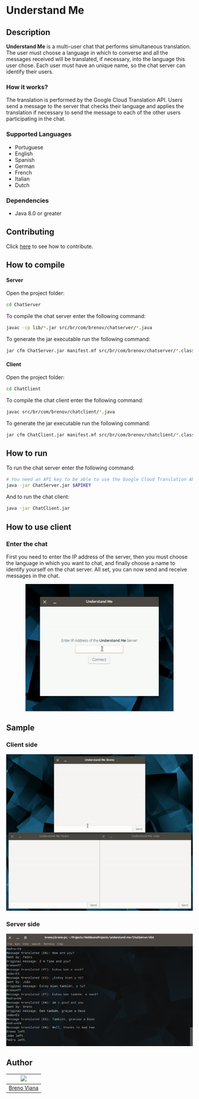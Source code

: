 # Understand Me

## Description

**Understand Me** is a multi-user chat that performs simultaneous translation. The user must choose a language in which to converse and all the messages received will be translated, if necessary, into the language this user chose. Each user must have an unique name, so the chat server can identify their users.

### How it works?

The translation is performed by the Google Cloud Translation API. Users send a message to the server that checks their language and applies the translation if necessary to send the message to each of the other users participating in the chat.

### Supported Languages

- Portuguese
- English
- Spanish
- German
- French
- Italian
- Dutch

### Dependencies

- Java 8.0 or greater

## Contributing

Click [here](CONTRIBUTING.md) to see how to contribute.

## How to compile

#### Server

Open the project folder:

```bash
cd ChatServer
```

To compile the chat server enter the following command:

```bash
javac -cp lib/*.jar src/br/com/brenov/chatserver/*.java
```

To generate the jar executable run the following command:

```bash
jar cfm ChatServer.jar manifest.mf src/br/com/brenov/chatserver/*.class
```

#### Client

Open the project folder:

```bash
cd ChatClient
```

To compile the chat client enter the following command:

```bash
javac src/br/com/brenov/chatclient/*.java
```

To generate the jar executable run the following command:

```bash
jar cfm ChatClient.jar manifest.mf src/br/com/brenov/chatclient/*.class
```

## How to run

To run the chat server enter the following command:

```bash
# You need an API key to be able to use the Google Cloud Translation API
java -jar ChatServer.jar $APIKEY
```

And to run the chat client:

```bash
java -jar ChatClient.jar
```

## How to use client

### Enter the chat

First you need to enter the IP address of the server, then you must choose the language in which you want to chat, and finally choose a name to identify yourself on the chat server. All set, you can now send and receive messages in the chat.

<p align="center"><img src ="img/entering-chat.gif" width="400px"></p>

## Sample

### Client side

<p align="center"><img src ="img/conversation.gif"/></p>

### Server side

<p align="center"><img src ="img/server.png" width="600px"/></p>

## Author

[<img src="https://avatars2.githubusercontent.com/u/17532418?v=3&s=400" width="100"/>](https://github.com/brenov) |
---|
[Breno Viana](https://github.com/brenov) |
